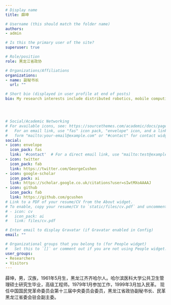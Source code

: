 ```yaml
---
# Display name
title: 薛坤

# Username (this should match the folder name)
authors:
- admin

# Is this the primary user of the site?
superuser: true

# Role/position
role: 黑龙江省政协

# Organizations/Affiliations
organizations:
- name: 副秘书长
  url: ""

# Short bio (displayed in user profile at end of posts)
bio: My research interests include distributed robotics, mobile computing and programmable matter.




# Social/Academic Networking
# For available icons, see: https://sourcethemes.com/academic/docs/page-builder/#icons
#   For an email link, use "fas" icon pack, "envelope" icon, and a link in the
#   form "mailto:your-email@example.com" or "#contact" for contact widget.
social:
- icon: envelope
  icon_pack: fas
  link: '#contact'  # For a direct email link, use "mailto:test@example.org".
- icon: twitter
  icon_pack: fab
  link: https://twitter.com/GeorgeCushen
- icon: google-scholar
  icon_pack: ai
  link: https://scholar.google.co.uk/citations?user=sIwtMXoAAAAJ
- icon: github
  icon_pack: fab
  link: https://github.com/gcushen
# Link to a PDF of your resume/CV from the About widget.
# To enable, copy your resume/CV to `static/files/cv.pdf` and uncomment the lines below.
# - icon: cv
#   icon_pack: ai
#   link: files/cv.pdf

# Enter email to display Gravatar (if Gravatar enabled in Config)
email: ""

# Organizational groups that you belong to (for People widget)
#   Set this to `[]` or comment out if you are not using People widget.
user_groups:
- Researchers
- Visitors
---
```


薛坤，男，汉族，1961年5月生，黑龙江齐齐哈尔人。哈尔滨医科大学公共卫生管理硕士研究生毕业，高级工程师。1979年1月参加工作，1999年3月加入民革。
现任中国国民党革命委员会第十三届中央委员会委员，黑龙江省政协副秘书长、民革黑龙江省委会驻会副主委。
